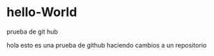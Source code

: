 # hello-World
prueba de git hub

hola esto es una prueba de github
haciendo cambios a un repositorio
